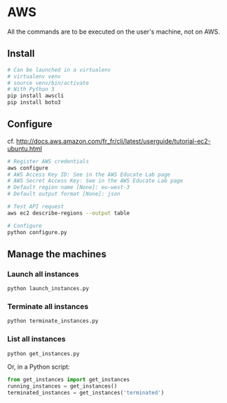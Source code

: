 # AWS

All the commands are to be executed on the user's machine, not on AWS.

## Install

```bash
# Can be launched in a virtualenv
# virtualenv venv
# source venv/bin/activate
# With Python 3
pip install awscli
pip install boto3
```

## Configure

cf. http://docs.aws.amazon.com/fr_fr/cli/latest/userguide/tutorial-ec2-ubuntu.html

```bash
# Register AWS credentials
aws configure
# AWS Access Key ID: See in the AWS Educate Lab page
# AWS Secret Access Key: See in the AWS Educate Lab page
# Default region name [None]: eu-west-3
# Default output format [None]: json

# Test API request
aws ec2 describe-regions --output table

# Configure
python configure.py
```

## Manage the machines

### Launch all instances

```bash
python launch_instances.py
```

### Terminate all instances

```bash
python terminate_instances.py
```

### List all instances

```bash
python get_instances.py
```

Or, in a Python script:

```python
from get_instances import get_instances
running_instances = get_instances()
terminated_instances = get_instances('terminated')
```
